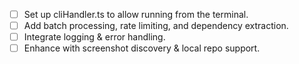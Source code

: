 - [ ] Set up cliHandler.ts to allow running from the terminal.
- [ ] Add batch processing, rate limiting, and dependency extraction.
- [ ] Integrate logging & error handling.
- [ ] Enhance with screenshot discovery & local repo support.